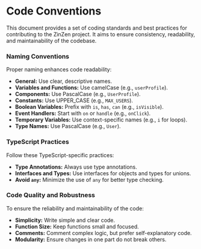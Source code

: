 # Code Conventions

This document provides a set of coding standards and best practices for contributing to the ZinZen project. It aims to ensure consistency, readability, and maintainability of the codebase.

### Naming Conventions

Proper naming enhances code readability:

- **General:** Use clear, descriptive names.
- **Variables and Functions:** Use camelCase (e.g., `userProfile`).
- **Components:** Use PascalCase (e.g., `UserProfile`).
- **Constants:** Use UPPER_CASE (e.g., `MAX_USERS`).
- **Boolean Variables:** Prefix with `is`, `has`, `can` (e.g., `isVisible`).
- **Event Handlers:** Start with `on` or `handle` (e.g., `onClick`).
- **Temporary Variables:** Use context-specific names (e.g., `i` for loops).
- **Type Names:** Use PascalCase (e.g., `User`).

### TypeScript Practices

Follow these TypeScript-specific practices:

- **Type Annotations:** Always use type annotations.
- **Interfaces and Types:** Use interfaces for objects and types for unions.
- **Avoid `any`:** Minimize the use of `any` for better type checking.

### Code Quality and Robustness

To ensure the reliability and maintainability of the code:

- **Simplicity:** Write simple and clear code.
- **Function Size:** Keep functions small and focused.
- **Comments:** Comment complex logic, but prefer self-explanatory code.
- **Modularity:** Ensure changes in one part do not break others.
